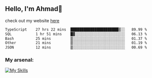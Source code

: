
## Hello, I'm Ahmad👋

check out my website [here](https://ahmadalwi.com/)

<!--START_SECTION:waka-->

```txt
TypeScript    27 hrs 22 mins  ██████████████████████▒░░   89.99 %
SQL           1 hr 51 mins    █▓░░░░░░░░░░░░░░░░░░░░░░░   06.13 %
Bash          25 mins         ▒░░░░░░░░░░░░░░░░░░░░░░░░   01.37 %
Other         21 mins         ▒░░░░░░░░░░░░░░░░░░░░░░░░   01.19 %
JSON          12 mins         ▒░░░░░░░░░░░░░░░░░░░░░░░░   00.69 %
```

<!--END_SECTION:waka-->

### My arsenal:

[![My Skills](https://skillicons.dev/icons?i=js,ts,py,go,react,nextjs,svelte,nodejs,django,tailwind,html,css,sass,firebase,mongodb,postgres,mysql,redis,git,github,docker,vscode,figma,godot)](https://skillicons.dev)
